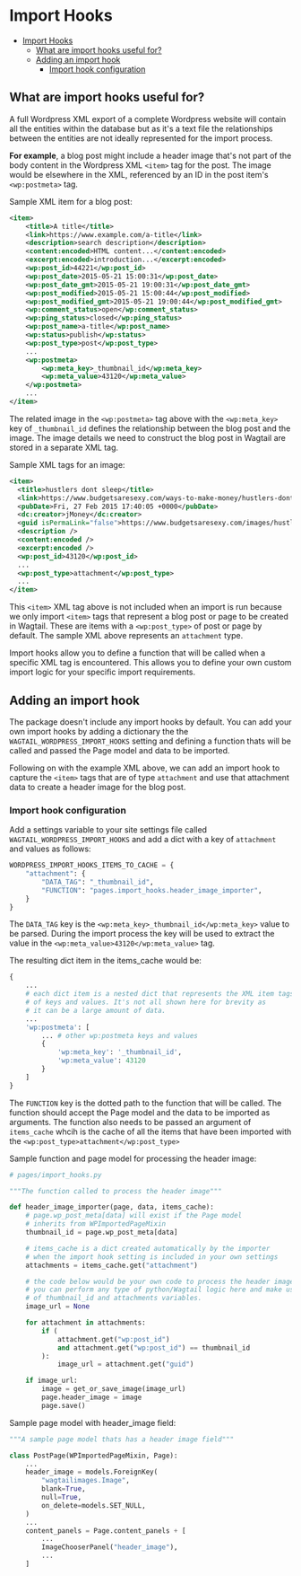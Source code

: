 # Import Hooks

- [Import Hooks](#import-hooks)
  - [What are import hooks useful for?](#what-are-import-hooks-useful-for)
  - [Adding an import hook](#adding-an-import-hook)
    - [Import hook configuration](#import-hook-configuration)

## What are import hooks useful for?

A full Wordpress XML export of a complete Wordpress website will contain all the entities within the database but as it's a text file the relationships between the entities are not ideally represented for the import process.

**For example**, a blog post might include a header image that's not part of the body content in the Wordpress XML `<item>` tag for the post. The image would be elsewhere in the XML, referenced by an ID in the post item's `<wp:postmeta>` tag.

Sample XML item for a blog post:

```xml
<item>
    <title>A title</title>
    <link>https://www.example.com/a-title</link>
    <description>search description</description>
    <content:encoded>HTML content...</content:encoded>
    <excerpt:encoded>introduction...</excerpt:encoded>
    <wp:post_id>44221</wp:post_id>
    <wp:post_date>2015-05-21 15:00:31</wp:post_date>
    <wp:post_date_gmt>2015-05-21 19:00:31</wp:post_date_gmt>
    <wp:post_modified>2015-05-21 15:00:44</wp:post_modified>
    <wp:post_modified_gmt>2015-05-21 19:00:44</wp:post_modified_gmt>
    <wp:comment_status>open</wp:comment_status>
    <wp:ping_status>closed</wp:ping_status>
    <wp:post_name>a-title</wp:post_name>
    <wp:status>publish</wp:status>
    <wp:post_type>post</wp:post_type>
    ...
    <wp:postmeta>
        <wp:meta_key>_thumbnail_id</wp:meta_key>
        <wp:meta_value>43120</wp:meta_value>
    </wp:postmeta>
    ...
</item>
```

The related image in the `<wp:postmeta>` tag above with the `<wp:meta_key>` key of `_thumbnail_id` defines the relationship between the blog post and the image. The image details we need to construct the blog post in Wagtail are stored in a separate XML tag.

Sample XML tags for an image:

```xml
<item>
  <title>hustlers dont sleep</title>
  <link>https://www.budgetsaresexy.com/ways-to-make-money/hustlers-dont-sleep/</link>
  <pubDate>Fri, 27 Feb 2015 17:40:05 +0000</pubDate>
  <dc:creator>jMoney</dc:creator>
  <guid isPermaLink="false">https://www.budgetsaresexy.com/images/hustlers-dont-sleep1.jpg</guid>
  <description />
  <content:encoded />
  <excerpt:encoded />
  <wp:post_id>43120</wp:post_id>
  ...  
  <wp:post_type>attachment</wp:post_type>
  ...
</item>
```

This `<item>` XML tag above is not included when an import is run because we only import `<item>` tags that represent a blog post or page to be created in Wagtail. These are items with a `<wp:post_type>` of post or page by default. The sample XML above represents an `attachment` type.

Import hooks allow you to define a function that will be called when a specific XML tag is encountered. This allows you to define your own custom import logic for your specific import requirements.

## Adding an import hook

The package doesn't include any import hooks by default. You can add your own import hooks by adding a dictionary the the  `WAGTAIL_WORDPRESS_IMPORT_HOOKS` setting and defining a function thats will be called and passed the Page model and data to be imported.

Following on with the example XML above, we can add an import hook to capture the `<item>` tags that are of type `attachment` and use that attachment data to create a header image for the blog post.

### Import hook configuration

Add a settings variable to your site settings file called `WAGTAIL_WORDPRESS_IMPORT_HOOKS` and add a dict with a key of `attachment` and values as follows:

```python
WORDPRESS_IMPORT_HOOKS_ITEMS_TO_CACHE = {
    "attachment": {
        "DATA_TAG": "_thumbnail_id",
        "FUNCTION": "pages.import_hooks.header_image_importer",
    }
}
```

The `DATA_TAG` key is the `<wp:meta_key>_thumbnail_id</wp:meta_key>` value to be parsed. During the import process the key will be used to extract the value in the `<wp:meta_value>43120</wp:meta_value>` tag.

The resulting dict item in the items_cache would be:



```python
{
    ...
    # each dict item is a nested dict that represents the XML item tags tree 
    # of keys and values. It's not all shown here for brevity as 
    # it can be a large amount of data.
    ...
    'wp:postmeta': [
        ... # other wp:postmeta keys and values
        {
            'wp:meta_key': '_thumbnail_id', 
            'wp:meta_value': 43120
        }
    ]
}
```

The `FUNCTION` key is the dotted path to the function that will be called. The function should accept the Page model and the data to be imported as arguments. The function also needs to be passed an argument of `items_cache` whcih is the cache of all the items that have been imported with the `<wp:post_type>attachment</wp:post_type>`

Sample function and page model for processing the header image:

```python
# pages/import_hooks.py

"""The function called to process the header image"""

def header_image_importer(page, data, items_cache):
    # page.wp_post_meta[data] will exist if the Page model 
    # inherits from WPImportedPageMixin
    thumbnail_id = page.wp_post_meta[data]

    # items_cache is a dict created automatically by the importer 
    # when the import hook setting is included in your own settings
    attachments = items_cache.get("attachment")

    # the code below would be your own code to process the header image,
    # you can perform any type of python/Wagtail logic here and make use 
    # of thumbnail_id and attachments variables.
    image_url = None

    for attachment in attachments:
        if (
            attachment.get("wp:post_id")
            and attachment.get("wp:post_id") == thumbnail_id
        ):
            image_url = attachment.get("guid")

    if image_url:
        image = get_or_save_image(image_url)
        page.header_image = image
        page.save()
```

Sample page model with header_image field:

```python
"""A sample page model thats has a header image field"""

class PostPage(WPImportedPageMixin, Page):
    ...
    header_image = models.ForeignKey(
        "wagtailimages.Image",
        blank=True,
        null=True,
        on_delete=models.SET_NULL,
    )
    ...
    content_panels = Page.content_panels + [
        ...
        ImageChooserPanel("header_image"),
        ...
    ]
```
